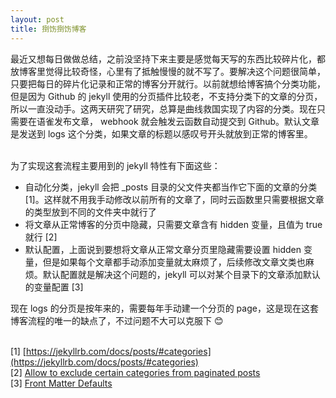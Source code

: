 ```yaml
---
layout: post
title: 捯饬捯饬博客
---
```

最近又想每日做做总结，之前没坚持下来主要是感觉每天写的东西比较碎片化，都放博客里觉得比较奇怪，心里有了抵触慢慢的就不写了。要解决这个问题很简单，只要把每日的碎片化记录和正常的博客分开就行。以前就想给博客搞个分类功能，但是因为 Github 的 jekyll 使用的分页插件比较老，不支持分类下的文章的分页，所以一直没动手。这两天研究了研究，总算是曲线救国实现了内容的分类。现在只需要在语雀发布文章， webhook 就会触发云函数自动提交到 Github。默认文章是发送到 logs 这个分类，如果文章的标题以感叹号开头就放到正常的博客里。<br />​

为了实现这套流程主要用到的 jekyll 特性有下面这些：

- 自动化分类，jekyll 会把 _posts 目录的父文件夹都当作它下面的文章的分类 [1]。这样就不用我手动修改以前所有的文章了，同时云函数里只需要根据文章的类型放到不同的文件夹中就行了
- 将文章从正常博客的分页中隐藏，只需要文章含有 hidden 变量，且值为 true 就行 [2]
- 默认配置，上面说到要想将文章从正常文章分页里隐藏需要设置 hidden 变量，但是如果每个文章都手动添加变量就太麻烦了，后续修改文章文类也麻烦。默认配置就是解决这个问题的，jekyll 可以对某个目录下的文章添加默认的变量配置 [3]

现在 logs 的分页是按年来的，需要每年手动建一个分页的 page，这是现在这套博客流程的唯一的缺点了，不过问题不大可以克服下 😊<br />​

[1] [https://jekyllrb.com/docs/posts/#categories](https://jekyllrb.com/docs/posts/#categories)<br />[2] [Allow to exclude certain categories from paginated posts](https://github.com/jekyll/jekyll-paginate/issues/6)<br />[3] [Front Matter Defaults](https://jekyllrb.com/docs/configuration/front-matter-defaults/)

